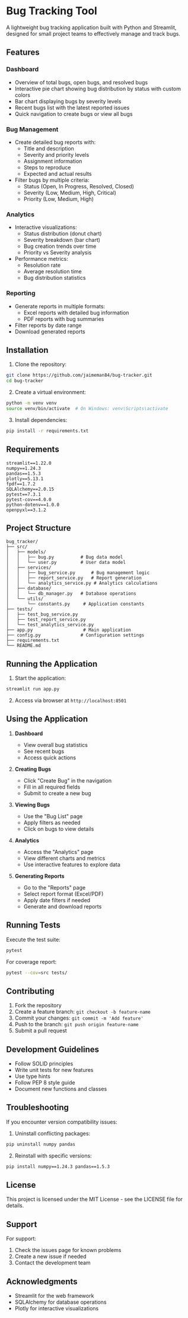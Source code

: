 # Bug Tracking Tool

A lightweight bug tracking application built with Python and Streamlit, designed for small project teams to effectively manage and track bugs.

## Features

### Dashboard
- Overview of total bugs, open bugs, and resolved bugs
- Interactive pie chart showing bug distribution by status with custom colors
- Bar chart displaying bugs by severity levels
- Recent bugs list with the latest reported issues
- Quick navigation to create bugs or view all bugs

### Bug Management
- Create detailed bug reports with:
  - Title and description
  - Severity and priority levels
  - Assignment information
  - Steps to reproduce
  - Expected and actual results
- Filter bugs by multiple criteria:
  - Status (Open, In Progress, Resolved, Closed)
  - Severity (Low, Medium, High, Critical)
  - Priority (Low, Medium, High)

### Analytics
- Interactive visualizations:
  - Status distribution (donut chart)
  - Severity breakdown (bar chart)
  - Bug creation trends over time
  - Priority vs Severity analysis
- Performance metrics:
  - Resolution rate
  - Average resolution time
  - Bug distribution statistics

### Reporting
- Generate reports in multiple formats:
  - Excel reports with detailed bug information
  - PDF reports with bug summaries
- Filter reports by date range
- Download generated reports

## Installation

1. Clone the repository:
```bash
git clone https://github.com/jaimeman84/bug-tracker.git
cd bug-tracker
```

2. Create a virtual environment:
```bash
python -m venv venv
source venv/bin/activate  # On Windows: venv\Scripts\activate
```

3. Install dependencies:
```bash
pip install -r requirements.txt
```

## Requirements

```
streamlit==1.22.0
numpy==1.24.3
pandas==1.5.3
plotly==5.13.1
fpdf==1.7.2
SQLAlchemy==2.0.15
pytest==7.3.1
pytest-cov==4.0.0
python-dotenv==1.0.0
openpyxl==3.1.2
```

## Project Structure

```
bug_tracker/
├── src/
│   ├── models/
│   │   ├── bug.py          # Bug data model
│   │   └── user.py         # User data model
│   ├── services/
│   │   ├── bug_service.py      # Bug management logic
│   │   ├── report_service.py   # Report generation
│   │   └── analytics_service.py # Analytics calculations
│   ├── database/
│   │   └── db_manager.py   # Database operations
│   └── utils/
│       └── constants.py     # Application constants
├── tests/
│   ├── test_bug_service.py
│   ├── test_report_service.py
│   └── test_analytics_service.py
├── app.py                   # Main application
├── config.py               # Configuration settings
├── requirements.txt
└── README.md
```

## Running the Application

1. Start the application:
```bash
streamlit run app.py
```

2. Access via browser at `http://localhost:8501`

## Using the Application

1. **Dashboard**
   - View overall bug statistics
   - See recent bugs
   - Access quick actions

2. **Creating Bugs**
   - Click "Create Bug" in the navigation
   - Fill in all required fields
   - Submit to create a new bug

3. **Viewing Bugs**
   - Use the "Bug List" page
   - Apply filters as needed
   - Click on bugs to view details

4. **Analytics**
   - Access the "Analytics" page
   - View different charts and metrics
   - Use interactive features to explore data

5. **Generating Reports**
   - Go to the "Reports" page
   - Select report format (Excel/PDF)
   - Apply date filters if needed
   - Generate and download reports

## Running Tests

Execute the test suite:
```bash
pytest
```

For coverage report:
```bash
pytest --cov=src tests/
```

## Contributing

1. Fork the repository
2. Create a feature branch: `git checkout -b feature-name`
3. Commit your changes: `git commit -m 'Add feature'`
4. Push to the branch: `git push origin feature-name`
5. Submit a pull request

## Development Guidelines

- Follow SOLID principles
- Write unit tests for new features
- Use type hints
- Follow PEP 8 style guide
- Document new functions and classes

## Troubleshooting

If you encounter version compatibility issues:
1. Uninstall conflicting packages:
```bash
pip uninstall numpy pandas
```

2. Reinstall with specific versions:
```bash
pip install numpy==1.24.3 pandas==1.5.3
```

## License

This project is licensed under the MIT License - see the LICENSE file for details.

## Support

For support:
1. Check the issues page for known problems
2. Create a new issue if needed
3. Contact the development team

## Acknowledgments

- Streamlit for the web framework
- SQLAlchemy for database operations
- Plotly for interactive visualizations